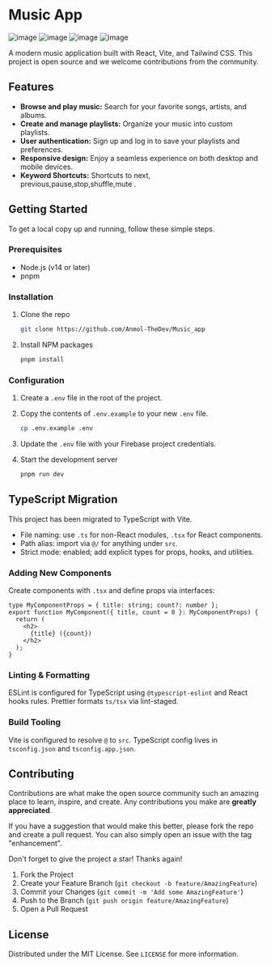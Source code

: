 # Music App

![image](https://github.com/user-attachments/assets/4f6d2d67-ca6f-4d53-9331-2c511ef44d8e)
![image](https://github.com/user-attachments/assets/77b41f3b-c0f1-4608-99d2-d49b176c231d)
![image](https://github.com/user-attachments/assets/451b4b45-47a7-466e-9792-f9056c12f990)
![image](https://github.com/user-attachments/assets/99db05d9-274c-4034-8304-2714d8efc000)

A modern music application built with React, Vite, and Tailwind CSS. This project is open source and we welcome contributions from the community.

## Features

- **Browse and play music:** Search for your favorite songs, artists, and albums.
- **Create and manage playlists:** Organize your music into custom playlists.
- **User authentication:** Sign up and log in to save your playlists and preferences.
- **Responsive design:** Enjoy a seamless experience on both desktop and mobile devices.
- **Keyword Shortcuts:** Shortcuts to next, previous,pause,stop,shuffle,mute .

## Getting Started

To get a local copy up and running, follow these simple steps.

### Prerequisites

- Node.js (v14 or later)
- pnpm

### Installation

1. Clone the repo
   ```sh
   git clone https://github.com/Anmol-TheDev/Music_app
   ```
2. Install NPM packages
   ```sh
   pnpm install
   ```

### Configuration

1. Create a `.env` file in the root of the project.
2. Copy the contents of `.env.example` to your new `.env` file.
   ```sh
   cp .env.example .env
   ```
3. Update the `.env` file with your Firebase project credentials.

4. Start the development server
   ```sh
   pnpm run dev
   ```

## TypeScript Migration

This project has been migrated to TypeScript with Vite.

- File naming: use `.ts` for non-React modules, `.tsx` for React components.
- Path alias: import via `@/` for anything under `src`.
- Strict mode: enabled; add explicit types for props, hooks, and utilities.

### Adding New Components

Create components with `.tsx` and define props via interfaces:

```tsx
type MyComponentProps = { title: string; count?: number };
export function MyComponent({ title, count = 0 }: MyComponentProps) {
  return (
    <h2>
      {title} ({count})
    </h2>
  );
}
```

### Linting & Formatting

ESLint is configured for TypeScript using `@typescript-eslint` and React hooks rules. Prettier formats `ts/tsx` via lint-staged.

### Build Tooling

Vite is configured to resolve `@` to `src`. TypeScript config lives in `tsconfig.json` and `tsconfig.app.json`.

## Contributing

Contributions are what make the open source community such an amazing place to learn, inspire, and create. Any contributions you make are **greatly appreciated**.

If you have a suggestion that would make this better, please fork the repo and create a pull request. You can also simply open an issue with the tag "enhancement".

Don't forget to give the project a star! Thanks again!

1. Fork the Project
2. Create your Feature Branch (`git checkout -b feature/AmazingFeature`)
3. Commit your Changes (`git commit -m 'Add some AmazingFeature'`)
4. Push to the Branch (`git push origin feature/AmazingFeature`)
5. Open a Pull Request

## License

Distributed under the MIT License. See `LICENSE` for more information.
